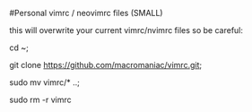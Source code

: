 #Personal vimrc / neovimrc files (SMALL)

this will overwrite your current vimrc/nvimrc files so be careful:

cd ~; 

git clone https://github.com/macromaniac/vimrc.git;

sudo mv vimrc/* ..;

sudo rm -r vimrc
